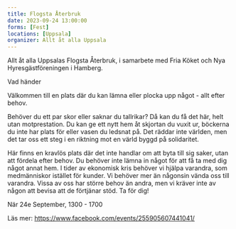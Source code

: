 ```yaml
---
title: Flogsta Återbruk
date: 2023-09-24 13:00:00
forms: [Fest]
locations: [Uppsala]
organizer: Allt åt alla Uppsala
---
```

Allt åt alla Uppsalas Flogsta Återbruk, i samarbete med Fria Köket och Nya Hyresgästföreningen i Hamberg. 

Vad händer

Välkommen till en plats där du kan lämna eller plocka upp något - allt efter behov. 

Behöver du ett par skor eller saknar du tallrikar? Då kan du få det här, helt utan motprestation. Du kan ge ett nytt hem åt skjortan du vuxit ur, böckerna du inte har plats för eller vasen du ledsnat på. Det räddar inte världen, men det tar oss ett steg i en riktning mot en värld byggd på solidaritet.

Här finns en kravlös plats där det inte handlar om att byta till sig saker, utan att fördela efter behov. Du behöver inte lämna in något för att få ta med dig något annat hem. I tider av ekonomisk kris behöver vi hjälpa varandra, som medmänniskor istället för kunder. Vi behöver mer än någonsin vända oss till varandra. Vissa av oss har större behov än andra, men vi kräver inte av någon att bevisa att de förtjänar stöd. Ta för dig!


När 24e September, 1300 - 1700

Läs mer: https://www.facebook.com/events/255905607441041/
